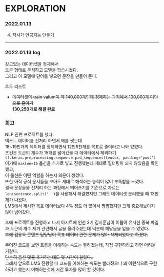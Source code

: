 # EXPLORATION   
### 2022.01.13
4. 작사가 인공지능 만들기   

---

### 2022.01.13 log   

갖고있는 데이터셋을 정제해서   
토큰 형태로 분석하고 모델을 학습시켰다.   
그리고 이 모델에 단어를 넣으면 문장을 만들어 준다.   

투두 리스트   

- ~~데이터셋의 train valum이 약 140,000개인데 정제하는 과정에서 130,000개 미만으로 줄이기~~   
**130,250개로 해결 완료**

### 회고

NLP 관련 프로젝트를 했다.   
텍스트 데이터를 전처리 하면서 애를 썻는데   
18~19만개의 데이터를 정제하면서 12만5천개를 목표로 줄이라고 나와 있었다.   
조건은 토큰의 개수가 15개를 넘어갔을 때 데이터에서 제외하기   
`tf.keras.preprocessing.sequence.pad_sequences(tensor, padding='post')` 여기에 `maxlen=15` 옵션을 추가로 넣고 진행했는데 제대로 필터링이 되지 않았음을 확인했고,   
이 옵션은 어떤 역할을 하는지 의문이 생겼다.   
또한 아직 공식 문서들을 보아도 제대로 해석하는 능력이 많이 부족함을 느꼈다.   
결국 문장들을 전처리 하는 과정에서 띄어쓰기를 기준으로 자르는 `len(sentence.split(' ')`을 사용해서 해결했지만 그래도 데이터셋 분리했을 때 13만개가 나왔다.   
LMS에서 제시한 목표 데이터보다 4% 정도 더 많아서 찜찜했지만 크게 중요해보이지 않아 넘어갔다.   

후에 프로젝트를 진행하고 나서 아지트에 인천 2기 김지훈님이 이름이 유사한 중복 파일과 토큰의 개수 제거 관련해서 글을 올려주셨는데 덕분에 깨달음을 얻을 수 있었다.   
~~후에 김용욱 콘텐츠 담당님이 목표 데이터 관련 문제가 많아 삭제되었다고 하셨다.~~   

주어진 코드를 보면 흐름을 이해하는 속도는 빨라졌는데, 직접 구현하라고 하면 어려울거같다.   
~~단순히 옵션 몇줄 추가하는데도 몇 시간이 걸렸다..~~   
그래서 앞으로 LMS 진행할 때 코드를 이해하는 속도는 빨라졌으니 왜 이런식으로 구현하려고 했는지 이해하는것에 시간 투자를 많이 할 것이다.
